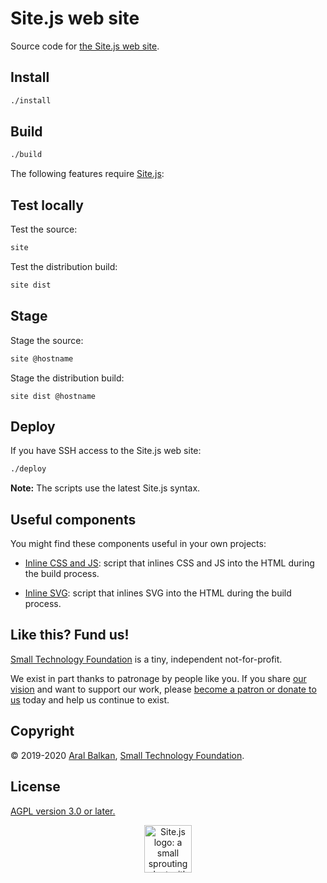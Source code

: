 # Site.js web site

Source code for [the Site.js web site](https://sitejs.org).

## Install

```sh
./install
```

## Build

```sh
./build
```

The following features require [Site.js](https://sitejs.org):

## Test locally

Test the source:

```sh
site
```

Test the distribution build:

```sh
site dist
```

## Stage

Stage the source:

```sh
site @hostname
```

Stage the distribution build:

```
site dist @hostname
```

## Deploy

If you have SSH access to the Site.js web site:

```sh
./deploy
```

__Note:__ The scripts use the latest Site.js syntax.

## Useful components

You might find these components useful in your own projects:

  * [Inline CSS and JS](_build/inline-css-and-js.js): script that inlines CSS and JS into the HTML during the build process.

  * [Inline SVG](_build/inline-svg.js): script that inlines SVG into the HTML during the build process.

## Like this? Fund us!

[Small Technology Foundation](https://small-tech.org) is a tiny, independent not-for-profit.

We exist in part thanks to patronage by people like you. If you share [our vision](https://small-tech.org/about/#small-technology) and want to support our work, please [become a patron or donate to us](https://small-tech.org/fund-us) today and help us continue to exist.

## Copyright

&copy; 2019-2020 [Aral Balkan](https://ar.al), [Small Technology Foundation](https://small-tech.org).

## License

[AGPL version 3.0 or later.](https://www.gnu.org/licenses/agpl-3.0.en.html)

<!-- Yes, this has to be coded like it’s 1999 for it to work, sadly. -->
<p align='center'><img width='76' src='images/illustations/site.js-logo.svg' alt='Site.js logo: a small sprouting plant with a green leaf on either side of a brown stem'></p>
